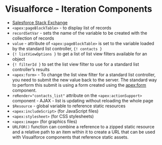 # Visualforce - Iteration Components
* [Salesforce Stack Exchange](https://salesforce.stackexchange.com/questions/91894/visualforce-page-records-not-linking-to-their-detail-pages)
* `<apex:pageBlockTable>` - to display list of records
* `recordSetVar` - sets the name of the variable to be created with the collection of records
* `value` - attribute of `<apex:pageBlockTable>` is set to the variable loaded by the standard list controller, `{! contacts }`
* `{! listViewOptions }` to get a list of list view filters available for an object
* `{! filterId }` to set the list view filter to use for a standard list controller’s results
* `<apex:form>` - To change the list view filter for a standard list controller, you need to submit the new value back to the server. The standard way to perform this submit is using a form created using the <apex:form> component.
* `reRender="contacts_list"` attribute on the `<apex:actionSupport>` component - AJAX - list is updating without reloading the whole page
* `$Resource` - global variable to reference static resources
* `<apex:includeScript>` (for JavaScript files) 
* `<apex:stylesheet>` (for CSS stylesheets) 
* `<apex:image>` (for graphics files)
* `URLFOR()` function can combine a reference to a zipped static resource and a relative path to an item within it to create a URL that can be used with Visualforce components that reference static assets.

